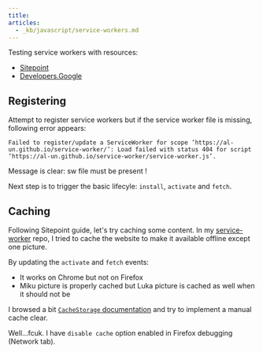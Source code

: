 ```yaml
---
title:
articles:
  - _kb/javascript/service-workers.md
---
```


Testing service workers with resources:

- [Sitepoint](https://www.sitepoint.com/getting-started-with-service-workers/)
- [Developers.Google](https://developers.google.com/web/fundamentals/primers/service-workers/)

## Registering

Attempt to register service workers but if the service worker file is missing,
following error appears:

```
Failed to register/update a ServiceWorker for scope ‘https://al-un.github.io/service-worker/’: Load failed with status 404 for script ‘https://al-un.github.io/service-worker/service-worker.js’.
```

Message is clear: sw file must be present !

Next step is to trigger the basic lifecyle: `install`, `activate` and `fetch`.

## Caching

Following Sitepoint guide, let's try caching some content. In my [service-worker](https://github.com/Al-un/service-worker)
repo, I tried to cache the website to make it available offline except one picture.

By updating the `activate` and `fetch` events:

- It works on Chrome but not on Firefox
- Miku picture is properly cached but Luka picture is cached as well when it should not be

I browsed a bit [`CacheStorage` documentation](https://developer.mozilla.org/en-US/docs/Web/API/CacheStorage)
and try to implement a manual cache clear.

Well...fcuk. I have `disable cache` option enabled in Firefox debugging (Network tab).
